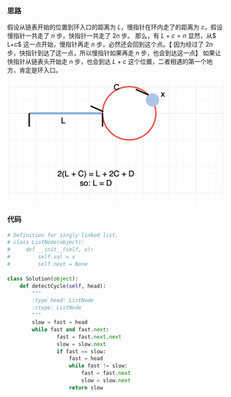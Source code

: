 ### 思路

假设从链表开始的位置到环入口的距离为 $L$，慢指针在环内走了的距离为 $c$，假设慢指针一共走了 $n$ 步，快指针一共走了 $2n$ 步。
那么，有 $L+c=n$
显然，从$ L+c$ 这一点开始，慢指针再走 $n$ 步，必然还会回到这个点。【 因为经过了 $2n$ 步，快指针到达了这一点，所以慢指针如果再走 $n$ 步，也会到达这一点】
如果让快指针从链表头开始走 $n$ 步，也会到达 $L+c$ 这个位置，二者相遇的第一个地方，肯定是环入口。

![142](../fig/142.png)



### 代码

```python
# Definition for singly-linked list.
# class ListNode(object):
#     def __init__(self, x):
#         self.val = x
#         self.next = None

class Solution(object):
    def detectCycle(self, head):
        """
        :type head: ListNode
        :rtype: ListNode
        """
        slow = fast = head
        while fast and fast.next:
                fast = fast.next.next
                slow = slow.next
                if fast == slow:
                    fast = head
                    while fast != slow:
                        fast = fast.next
                        slow = slow.next
                    return slow
```

